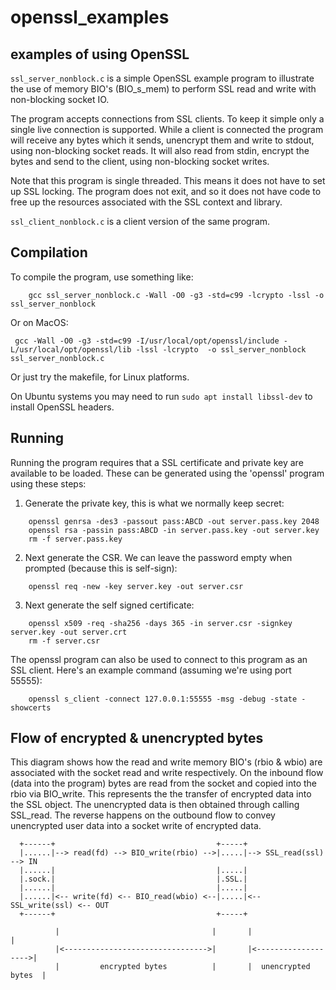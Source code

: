 # openssl_examples

## examples of using OpenSSL

`ssl_server_nonblock.c` is a simple OpenSSL example program to illustrate the use
of memory BIO's (BIO_s_mem) to perform SSL read and write with non-blocking
socket IO.

The program accepts connections from SSL clients.  To keep it simple only a
single live connection is supported.  While a client is connected the program
will receive any bytes which it sends, unencrypt them and write to stdout, using
non-blocking socket reads.  It will also read from stdin, encrypt the bytes and
send to the client, using non-blocking socket writes.

Note that this program is single threaded. This means it does not have to set up
SSL locking.  The program does not exit, and so it does not have code to free up
the resources associated with the SSL context and library.

`ssl_client_nonblock.c` is a client version of the same program.

Compilation
-----------

To compile the program, use something like:

```console
    gcc ssl_server_nonblock.c -Wall -O0 -g3 -std=c99 -lcrypto -lssl -o ssl_server_nonblock
```

Or on MacOS:

```console
 gcc -Wall -O0 -g3 -std=c99 -I/usr/local/opt/openssl/include -L/usr/local/opt/openssl/lib -lssl -lcrypto  -o ssl_server_nonblock ssl_server_nonblock.c
 ```

Or just try the makefile, for Linux platforms.

On Ubuntu systems you may need to run `sudo apt install libssl-dev` to install OpenSSL headers.

Running
-------

Running the program requires that a SSL certificate and private key are
available to be loaded. These can be generated using the 'openssl' program using
these steps:

1. Generate the private key, this is what we normally keep secret:
```console
    openssl genrsa -des3 -passout pass:ABCD -out server.pass.key 2048
    openssl rsa -passin pass:ABCD -in server.pass.key -out server.key
    rm -f server.pass.key
```
2. Next generate the CSR.  We can leave the password empty when prompted
   (because this is self-sign):
```console
    openssl req -new -key server.key -out server.csr
```
3. Next generate the self signed certificate:
```console
    openssl x509 -req -sha256 -days 365 -in server.csr -signkey server.key -out server.crt
    rm -f server.csr
```
The openssl program can also be used to connect to this program as an SSL
client. Here's an example command (assuming we're using port 55555):
```console
    openssl s_client -connect 127.0.0.1:55555 -msg -debug -state -showcerts
```

Flow of encrypted & unencrypted bytes
-------------------------------------

This diagram shows how the read and write memory BIO's (rbio & wbio) are
associated with the socket read and write respectively.  On the inbound flow
(data into the program) bytes are read from the socket and copied into the rbio
via BIO_write.  This represents the the transfer of encrypted data into the SSL
object. The unencrypted data is then obtained through calling SSL_read.  The
reverse happens on the outbound flow to convey unencrypted user data into a
socket write of encrypted data.

```
  +------+                                    +-----+
  |......|--> read(fd) --> BIO_write(rbio) -->|.....|--> SSL_read(ssl)  --> IN
  |......|                                    |.....|
  |.sock.|                                    |.SSL.|
  |......|                                    |.....|
  |......|<-- write(fd) <-- BIO_read(wbio) <--|.....|<-- SSL_write(ssl) <-- OUT
  +------+                                    +-----+

          |                                  |       |                     |
          |<-------------------------------->|       |<------------------->|
          |         encrypted bytes          |       |  unencrypted bytes  |
```
